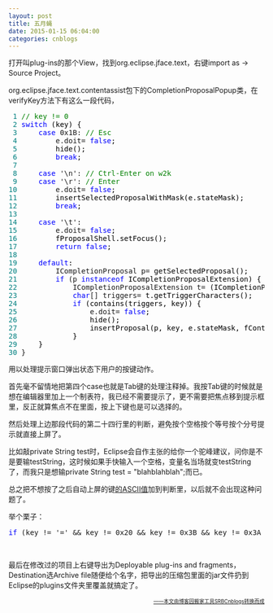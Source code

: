 ```yaml
---
layout: post
title: 五月蝇
date: 2015-01-15 06:04:00
categories: cnblogs
---
```


<p>打开叫plug-ins的那个View，找到org.eclipse.jface.text，右键import as -&gt; Source Project。</p>
<p>org.eclipse.jface.text.contentassist包下的CompletionProposalPopup类，在verifyKey方法下有这么一段代码，</p>
<div class="cnblogs_code">
<pre><span style="color: #008080;"> 1</span> <span style="color: #008000;">//</span><span style="color: #008000;"> key != 0</span>
<span style="color: #008080;"> 2</span> <span style="color: #0000ff;">switch</span><span style="color: #000000;"> (key) {
</span><span style="color: #008080;"> 3</span>     <span style="color: #0000ff;">case</span> 0x1B: <span style="color: #008000;">//</span><span style="color: #008000;"> Esc</span>
<span style="color: #008080;"> 4</span>         e.doit= <span style="color: #0000ff;">false</span><span style="color: #000000;">;
</span><span style="color: #008080;"> 5</span> <span style="color: #000000;">        hide();
</span><span style="color: #008080;"> 6</span>         <span style="color: #0000ff;">break</span><span style="color: #000000;">;
</span><span style="color: #008080;"> 7</span> 
<span style="color: #008080;"> 8</span>     <span style="color: #0000ff;">case</span> '\n': <span style="color: #008000;">//</span><span style="color: #008000;"> Ctrl-Enter on w2k</span>
<span style="color: #008080;"> 9</span>     <span style="color: #0000ff;">case</span> '\r': <span style="color: #008000;">//</span><span style="color: #008000;"> Enter</span>
<span style="color: #008080;">10</span>         e.doit= <span style="color: #0000ff;">false</span><span style="color: #000000;">;
</span><span style="color: #008080;">11</span> <span style="color: #000000;">        insertSelectedProposalWithMask(e.stateMask);
</span><span style="color: #008080;">12</span>         <span style="color: #0000ff;">break</span><span style="color: #000000;">;
</span><span style="color: #008080;">13</span> 
<span style="color: #008080;">14</span>     <span style="color: #0000ff;">case</span> '\t'<span style="color: #000000;">:
</span><span style="color: #008080;">15</span>         e.doit= <span style="color: #0000ff;">false</span><span style="color: #000000;">;
</span><span style="color: #008080;">16</span> <span style="color: #000000;">        fProposalShell.setFocus();
</span><span style="color: #008080;">17</span>         <span style="color: #0000ff;">return</span> <span style="color: #0000ff;">false</span><span style="color: #000000;">;
</span><span style="color: #008080;">18</span> 
<span style="color: #008080;">19</span>     <span style="color: #0000ff;">default</span><span style="color: #000000;">:
</span><span style="color: #008080;">20</span>         ICompletionProposal p=<span style="color: #000000;"> getSelectedProposal();
</span><span style="color: #008080;">21</span>         <span style="color: #0000ff;">if</span> (p <span style="color: #0000ff;">instanceof</span><span style="color: #000000;"> ICompletionProposalExtension) {
</span><span style="color: #008080;">22</span>             ICompletionProposalExtension t=<span style="color: #000000;"> (ICompletionProposalExtension) p;
</span><span style="color: #008080;">23</span>             <span style="color: #0000ff;">char</span>[] triggers=<span style="color: #000000;"> t.getTriggerCharacters();
</span><span style="color: #008080;">24</span>             <span style="color: #0000ff;">if</span><span style="color: #000000;"> (contains(triggers, key)) {
</span><span style="color: #008080;">25</span>                 e.doit= <span style="color: #0000ff;">false</span><span style="color: #000000;">;
</span><span style="color: #008080;">26</span> <span style="color: #000000;">                hide();
</span><span style="color: #008080;">27</span> <span style="color: #000000;">                insertProposal(p, key, e.stateMask, fContentAssistSubjectControlAdapter.getSelectedRange().x);
</span><span style="color: #008080;">28</span> <span style="color: #000000;">            }
</span><span style="color: #008080;">29</span> <span style="color: #000000;">    }
</span><span style="color: #008080;">30</span> }</pre>
</div>
<p>用以处理提示窗口弹出状态下用户的按键动作。</p>
<p>首先毫不留情地把第四个case也就是Tab键的处理注释掉。我按Tab键的时候就是想在编辑器里加上一个制表符，我已经不需要提示了，更不需要把焦点移到提示框里，反正就算焦点不在里面，按上下键也是可以选择的。</p>
<p>然后处理上边那段代码的第二十四行里的判断，避免按个空格按个等号按个分号提示就直接上屏了。</p>
<p>比如敲private String test时，Eclipse会自作主张的给你一个驼峰建议，问你是不是要输testString，这时候如果手快输入一个空格，变量名当场就变testString了，而我只是想输private String test = "blahblahblah";而已。</p>
<p>总之把不想按了之后自动上屏的键<a href="http://baike.baidu.com/link?url=i7T480G4jaQh1VzjILKkxRicAz0lV9aByM-UzBbYF-0XCLrhq8LIj7XDifUj3DcXYZthV9kdHZ8S4Qy6uVx5hq" target="_blank">的ASCII值</a>加到判断里，以后就不会出现这种问题了。</p>
<p>举个栗子：</p>
<div class="cnblogs_code">
<pre><span style="color: #0000ff;">if</span> (key != '=' &amp;&amp; key != 0x20 &amp;&amp; key != 0x3B &amp;&amp; key != 0x3A &amp;&amp; key != 0x2E &amp;&amp; contains(triggers, key)) {</pre>
</div>
<p>&nbsp;</p>
<p>最后在修改过的项目上右键导出为Deployable plug-ins and fragments，Destination选Archive file随便给个名字，把导出的压缩包里面的jar文件扔到Eclipse的plugins文件夹里覆盖就搞定了。</p>

<div align=right><a href="https://github.com/mlxy/SRBCnblogs"><font size=1>——本文由博客园搬家工具SRBCnblogs转换而成</font></a></div>